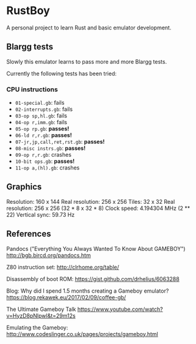 RustBoy
=======

A personal project to learn Rust and basic emulator development.

Blargg tests
------------

Slowly this emulator learns to pass more and more Blargg tests.

Currently the following tests has been tried:

### CPU instructions

 * `01-special.gb`: fails
 * `02-interrupts.gb`: fails
 * `03-op sp,hl.gb`: fails
 * `04-op r,imm.gb`: fails
 * `05-op rp.gb`: **passes!**
 * `06-ld r,r.gb`: **passes!**
 * `07-jr,jp,call,ret,rst.gb`: **passes!**
 * `08-misc instrs.gb`: **passes!**
 * `09-op r,r.gb`: crashes
 * `10-bit ops.gb`: **passes!**
 * `11-op a,(hl).gb`: crashes

Graphics
--------

Resolution: 160 x 144
Real resolution: 256 x 256
Tiles: 32 x 32
Real resolution: 256 x 256 (32 * 8 x 32 * 8)
Clock speed: 4.194304 MHz (2 ** 22)
Vertical sync: 59.73 Hz

References
----------

Pandocs ("Everything You Always Wanted To Know About GAMEBOY")
http://bgb.bircd.org/pandocs.htm

Z80 instruction set:
http://clrhome.org/table/

Disassembly of boot ROM: https://gist.github.com/drhelius/6063288

Blog: Why did I spend 1.5 months creating a Gameboy emulator?
https://blog.rekawek.eu/2017/02/09/coffee-gb/

The Ultimate Gameboy Talk
https://www.youtube.com/watch?v=HyzD8pNlpwI&t=29m12s

Emulating the Gameboy:
http://www.codeslinger.co.uk/pages/projects/gameboy.html
